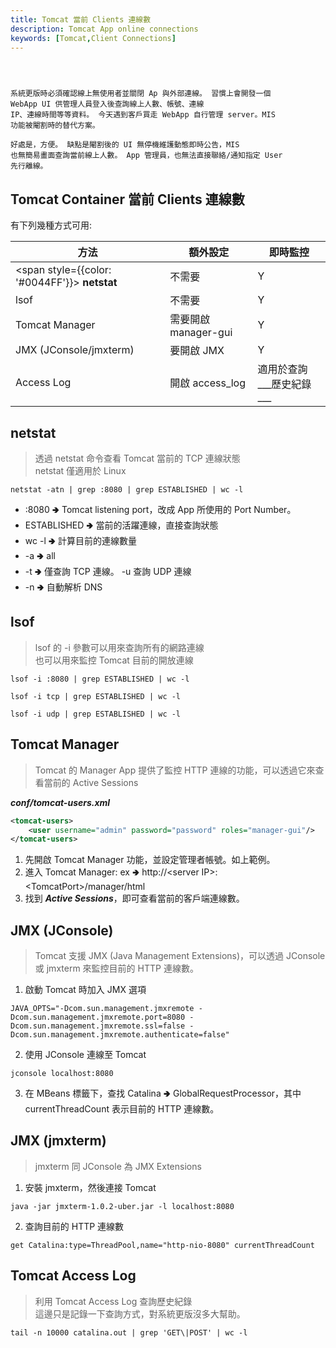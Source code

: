 ```yaml
---
title: Tomcat 當前 Clients 連線數
description: Tomcat App online connections
keywords: [Tomcat,Client Connections]
---
```


<code>

系統更版時必須確認線上無使用者並關閉 Ap 與外部連線。
習慣上會開發一個 WebApp UI 供管理人員登入後查詢線上人數、帳號、連線 IP、連線時間等等資料。
今天遇到客戶買走 WebApp 自行管理 server。MIS 功能被閹割時的替代方案。   
好處是，方便。
缺點是閹割後的 UI 無停機維護動態即時公告，MIS 也無簡易畫面查詢當前線上人數。 
App 管理員，也無法直接聯絡/通知指定 User 先行離線。
</code>

## Tomcat Container 當前 Clients 連線數
有下列幾種方式可用:

| 方法  | 額外設定 | 即時監控 |
| ---- | ---- | ---- |
| <span style={{color: '#0044FF'}}> __netstat__ </span> | 不需要 | Y |
| lsof | 不需要 | Y |
| Tomcat Manager | 需要開啟 manager-gui | Y  |
| JMX (JConsole/jmxterm) | 要開啟 JMX | Y |
| Access Log  | 開啟 access_log | 適用於查詢___歷史紀錄___ |

## netstat
> 透過 netstat 命令查看 Tomcat 當前的 TCP 連線狀態  
> netstat 僅適用於 Linux

```shell
netstat -atn | grep :8080 | grep ESTABLISHED | wc -l
```
* :8080  🢂  Tomcat listening port，改成 App 所使用的 Port Number。
* ESTABLISHED  🢂  當前的活躍連線，直接查詢狀態
* wc -l  🢂  計算目前的連線數量
* -a  🢂  all
* -t  🢂  僅查詢 TCP 連線。 -u 查詢 UDP 連線
* -n  🢂  自動解析 DNS

## lsof
> lsof 的 -i 參數可以用來查詢所有的網路連線  
> 也可以用來監控 Tomcat 目前的開放連線

```shell
lsof -i :8080 | grep ESTABLISHED | wc -l

lsof -i tcp | grep ESTABLISHED | wc -l

lsof -i udp | grep ESTABLISHED | wc -l
```


## Tomcat Manager
> Tomcat 的 Manager App 提供了監控 HTTP 連線的功能，可以透過它來查看當前的 Active Sessions

___conf/tomcat-users.xml___

```xml
<tomcat-users>
    <user username="admin" password="password" roles="manager-gui"/>
</tomcat-users>
```

1. 先開啟 Tomcat Manager 功能，並設定管理者帳號。如上範例。
1. 進入 Tomcat Manager: ex  🢂 http://&lt;server IP&gt;:&lt;TomcatPort&gt;/manager/html
1. 找到 ___Active Sessions___，即可查看當前的客戶端連線數。

## JMX (JConsole)
> Tomcat 支援 JMX (Java Management Extensions)，可以透過 JConsole 或 jmxterm 來監控目前的 HTTP 連線數。

1. 啟動 Tomcat 時加入 JMX 選項

```shell
JAVA_OPTS="-Dcom.sun.management.jmxremote -Dcom.sun.management.jmxremote.port=8080 -Dcom.sun.management.jmxremote.ssl=false -Dcom.sun.management.jmxremote.authenticate=false"
```

2. 使用 JConsole 連線至 Tomcat

```shell
jconsole localhost:8080
```

3. 在 MBeans 標籤下，查找 Catalina  🢂  GlobalRequestProcessor，其中 currentThreadCount 表示目前的 HTTP 連線數。


## JMX (jmxterm)
> jmxterm 同 JConsole 為 JMX Extensions

1. 安裝 jmxterm，然後連接 Tomcat

```shell
java -jar jmxterm-1.0.2-uber.jar -l localhost:8080
```

2. 查詢目前的 HTTP 連線數

```shell
get Catalina:type=ThreadPool,name="http-nio-8080" currentThreadCount
```


## Tomcat Access Log
> 利用 Tomcat Access Log 查詢歷史紀錄  
> 這邊只是記錄一下查詢方式，對系統更版沒多大幫助。  

```shell
tail -n 10000 catalina.out | grep 'GET\|POST' | wc -l
```